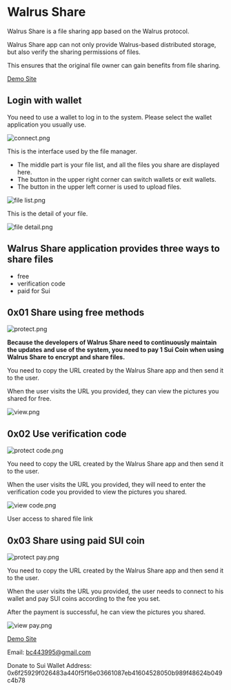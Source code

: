 # Walrus Share

Walrus Share is a file sharing app based on the Walrus protocol.

Walrus Share app can not only provide Walrus-based distributed storage, but also verify the sharing permissions of files.

This ensures that the original file owner can gain benefits from file sharing.

[Demo Site](https://5qfz5r7xy7nn2dfk9v6kbknizkwy2yxeqpgplxk84sv83fc1ox.walrus.site)

## Login with wallet

You need to use a wallet to log in to the system. Please select the wallet application you usually use.

![connect.png](doc%2Fconnect.png)

This is the interface used by the file manager.

* The middle part is your file list, and all the files you share are displayed here.
* The button in the upper right corner can switch wallets or exit wallets.
* The button in the upper left corner is used to upload files.

![file list.png](doc%2Ffile%20list.png)

This is the detail of your file.

![file detail.png](doc%2Ffile%20detail.png)

## Walrus Share application provides three ways to share files

* free
* verification code 
* paid for Sui

## 0x01 Share using free methods
![protect.png](doc%2Fprotect.png)

**Because the developers of Walrus Share need to continuously maintain the updates and use of the system, you need to pay 1 Sui Coin when using Walrus Share to encrypt and share files.**

You need to copy the URL created by the Walrus Share app and then send it to the user.

When the user visits the URL you provided, they can view the pictures you shared for free.

![view.png](doc%2Fview.png)

## 0x02 Use verification code

![protect code.png](doc%2Fprotect%20code.png)

You need to copy the URL created by the Walrus Share app and then send it to the user.

When the user visits the URL you provided, they will need to enter the verification code you provided to view the pictures you shared.

![view code.png](doc%2Fview%20code.png)

User access to shared file link

## 0x03 Share using paid SUI coin

![protect pay.png](doc%2Fprotect%20pay.png)

You need to copy the URL created by the Walrus Share app and then send it to the user.

When the user visits the URL you provided, the user needs to connect to his wallet and pay SUI coins according to the fee you set.

After the payment is successful, he can view the pictures you shared.

![view pay.png](doc%2Fview%20pay.png)

[Demo Site](https://5qfz5r7xy7nn2dfk9v6kbknizkwy2yxeqpgplxk84sv83fc1ox.walrus.site)

Email: bc443995@gmail.com

Donate to Sui Wallet Address: 0x6f25929f026483a440f5f16e03661087eb41604528050b989f48624b049c4b78
